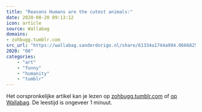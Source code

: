 ```yaml
---
title: "Reasons Humans are the cutest animals:"
date: 2020-08-20 09:13:12
icon: article
source: Wallabag
domains:
- zohbugg.tumblr.com
src_url: "https://wallabag.sanderdorigo.nl/share/61334a1744a994.06668257"
2020: "08"
categories:
    - "art"
    - "funny"
    - "humanity"
    - "tumblr"
---
```

Het oorspronkelijke artikel kan je lezen op [zohbugg.tumblr.com](https://zohbugg.tumblr.com/post/145779017340/reasons-humans-are-the-cutest-animals) of [op Wallabag](https://wallabag.sanderdorigo.nl/share/61334a1744a994.06668257). De leestijd is ongeveer 1 minuut.